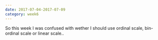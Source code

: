 ```yaml
---
date: 2017-07-04-2017-07-09
category: week6
---
```


So this week I was confused with wether I should use ordinal scale, bin-ordinal scale or linear scale..
